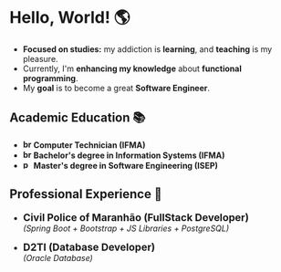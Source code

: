 # Hello, World! 🌎

- **Focused on studies:** my addiction is **learning**, and **teaching** is my pleasure.<br>
- Currently, I'm **enhancing my knowledge** about **functional programming**.<br>
- My **goal** is to become a great **Software Engineer**.<br>

## Academic Education 📚
- **<img width="15" height="15" src="https://img.icons8.com/color/48/brazil-circular.png" alt="brazil-circular"/> Computer Technician (IFMA)**
- **<img width="15" height="15" src="https://img.icons8.com/color/48/brazil-circular.png" alt="brazil-circular"/> Bachelor's degree in Information Systems (IFMA)**
- **<img width="15" height="15" src="https://img.icons8.com/color/48/portugal-circular.png" alt="portugal-circular"/> Master's degree in Software Engineering (ISEP)**

## Professional Experience 🏢

- **<span style="font-size: 1.1rem;">Civil Police of Maranhão (FullStack Developer)</span><br>**
*(Spring Boot + Bootstrap + JS Libraries + PostgreSQL)*<br>

- **<span style="font-size: 1.1rem;">D2TI (Database Developer)</span><br>**
*(Oracle Database)*<br>

<!--
-----
**Instagram:** [*@david_gomesh*](https://www.instagram.com/david_gomesh)<br>
*<a href="https://icons8.com/icon/zHmH8HpOmM90/brasil">Brazil</a> and <a href="https://icons8.com/icon/YH8SIHwSmghn/portugal">Portugal</a> icon by <a href="https://icons8.com">Icons8</a>*
-->
